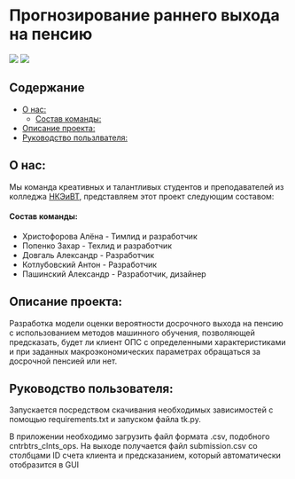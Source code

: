 # Прогнозирование раннего выхода на пенсию

![](https://img.shields.io/badge/Made_by-НКЭиВТ-blue) ![](https://img.shields.io/badge/Python-3.12.x-yellow)

## Содержание
  - [О нас:](#о-нас)
    - [Состав команды:](#состав-команды)
  - [Описание проекта:](#описание-проекта)
  - [Руководство пользлвателя:](#руководство-пользователя)

## О нас:

Мы команда креативных и талантливых студентов и преподавателей из колледжа [НКЭиВТ](http://www.nke.ru/), представляем этот проект следующим составом:

#### Состав команды:
- Христофорова Алёна - Тимлид и разработчик
- Попенко Захар - Техлид и разработчик
- Довгаль Александр - Разработчик
- Котлубовский Антон - Разработчик
- Пашинский Александр - Разработчик, дизайнер

## Описание проекта:
Разработка модели оценки вероятности досрочного выхода на пенсию с использованием методов машинного обучения, позволяющей предсказать, будет ли клиент ОПС с определенными характеристиками и при заданных макроэкономических параметрах обращаться за досрочной пенсией или нет.

## Руководство пользователя:
Запускается посредством скачивания необходимых зависимостей с помощью requirements.txt и запуском файла tk.py.

В приложении необходимо загрузить файл формата .csv, подобного cntrbtrs_clnts_ops. На выходе получается файл submission.csv со столбцами ID счета клиента и предсказанием, который автоматически отобразится в GUI
